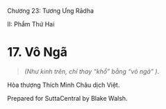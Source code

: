  

Chương 23: Tương Ưng Rādha

II: Phẩm Thứ Hai

# 17\. Vô Ngã

> _(Như kinh trên, chỉ thay “khổ” bằng “vô ngã” )_.

Hòa thượng Thích Minh Châu dịch Việt.

Prepared for SuttaCentral by Blake Walsh.